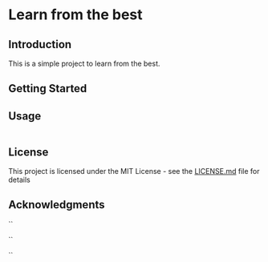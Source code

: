 # Learn from the best

## Introduction

This is a simple project to learn from the best.

## Getting Started


## Usage

```

```

## License

This project is licensed under the MIT License - see the [LICENSE.md](LICENSE.md) file for details

## Acknowledgments


``

``

``


